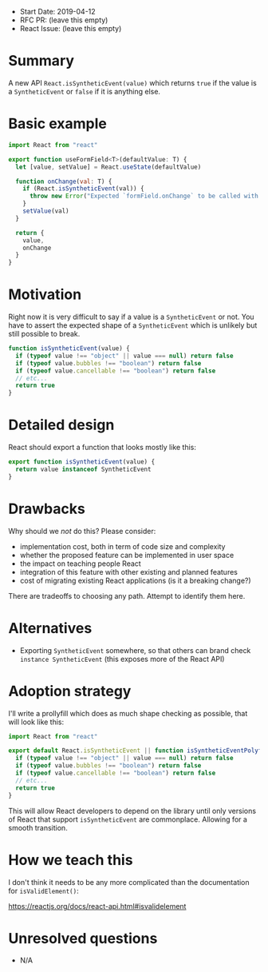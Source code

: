 - Start Date: 2019-04-12
- RFC PR: (leave this empty)
- React Issue: (leave this empty)

# Summary

A new API `React.isSyntheticEvent(value)` which returns `true` if the value is a `SyntheticEvent` or `false` if it is anything else. 

# Basic example

```js
import React from "react"

export function useFormField<T>(defaultValue: T) {
  let [value, setValue] = React.useState(defaultValue)

  function onChange(val: T) {
    if (React.isSyntheticEvent(val)) {
      throw new Error("Expected `formField.onChange` to be called with a value for the form field, not an event")
    }
    setValue(val)
  }

  return {
    value,
    onChange
  }
}
```

# Motivation

Right now it is very difficult to say if a value is a `SyntheticEvent` or not. You have to assert the expected shape of a `SyntheticEvent` which is unlikely but still possible to break.

```js
function isSyntheticEvent(value) {
  if (typeof value !== "object" || value === null) return false
  if (typeof value.bubbles !== "boolean") return false
  if (typeof value.cancellable !== "boolean") return false
  // etc...
  return true
}
```

# Detailed design

React should export a function that looks mostly like this:

```js
export function isSyntheticEvent(value) {
  return value instanceof SyntheticEvent
}
```

# Drawbacks

Why should we *not* do this? Please consider:

- implementation cost, both in term of code size and complexity
- whether the proposed feature can be implemented in user space
- the impact on teaching people React
- integration of this feature with other existing and planned features
- cost of migrating existing React applications (is it a breaking change?)

There are tradeoffs to choosing any path. Attempt to identify them here.

# Alternatives

- Exporting `SyntheticEvent` somewhere, so that others can brand check `instance SyntheticEvent` (this exposes more of the React API)

# Adoption strategy

I'll write a prollyfill which does as much shape checking as possible, that will look like this:

```js
import React from "react"

export default React.isSyntheticEvent || function isSyntheticEventPolyfill(value) {
  if (typeof value !== "object" || value === null) return false
  if (typeof value.bubbles !== "boolean") return false
  if (typeof value.cancellable !== "boolean") return false
  // etc...
  return true
}
```

This will allow React developers to depend on the library until only versions of React that support `isSyntheticEvent` are commonplace. Allowing for a smooth transition.

# How we teach this

I don't think it needs to be any more complicated than the documentation for `isValidElement()`:

https://reactjs.org/docs/react-api.html#isvalidelement

# Unresolved questions

- N/A
